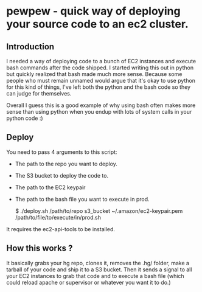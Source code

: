 pewpew - quick way of deploying your source code to an ec2 cluster.
===================================================================

Introduction
------------
I needed a way of deploying code to a bunch of EC2 instances and execute bash commands after the code shipped. I started writing this out in python but quickly realized that bash made much more sense.
Because some people who must remain unnamed would argue that it's okay to use python for this kind of things, I've left both the python and the bash code so they can judge for themselves.

Overall I guess this is a good example of why using bash often makes more sense than using python when you endup with lots of system calls in your python code :)

Deploy
------

You need to pass 4 arguments to this script:
 - The path to the repo you want to deploy.
 - The S3 bucket to deploy the code to.
 - The path to the EC2 keypair
 - The path to the bash file you want to execute in prod.

	$ ./deploy.sh /path/to/repo s3_bucket ~/.amazon/ec2-keypair.pem /path/to/file/to/execute/in/prod.sh 

It requires the ec2-api-tools to be installed.

How this works ?
----------------

It basically grabs your hg repo, clones it, removes the .hg/ folder, make a tarball of your code and ship it to a S3 bucket.
Then it sends a signal to all your EC2 instances to grab that code and to execute a bash file (which could reload apache or supervisor or whatever you want it to do.)

